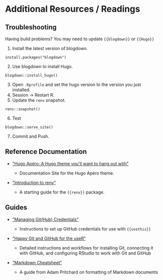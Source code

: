 # Additional Resources / Readings

## Troubleshooting

Having build problems? You may need to update `{{blogdown}}` or `{{Hugo}}`
1. Install the latest version of blogdown.
```{r, eval = FALSE}
install.packages("blogdown")
```
2. Use blogdown to install Hugo.
```{r, eval = FALSE}
blogdown::install_hugo()
```
3. Open `.Rprofile` and set the hugo version to the version you just installed.
4. Session -> Restart R.
5. Update the `renv` snapshot.
```{r, eval = FALSE}
renv::snapshot()
```
6. Test
```{r, eval = FALSE}
blogdown::serve_site()
```
7. Commit and Push.

## Reference Documentation

* ["Hugo Apéro: A Hugo theme you'll want to hang out with"](https://hugo-apero-docs.netlify.app/)
  - Documentation Site for the Hugo Apéro theme.

* ["Introduction to renv"](https://rstudio.github.io/renv/articles/renv.html)
  - A starting guide for the `{{renv}}` package.


## Guides

* ["Managing Git(Hub) Credentials"](https://usethis.r-lib.org/articles/git-credentials.html)
  - Instructions to set up GitHub credentials for use with `{{usethis}}`

* ["Happy Git and GitHub for the useR"](https://happygitwithr.com/)
  - Detailed instructions and workflows for installing Git, connecting it with GitHub, and configuring RStudio to work with Git and GitHub

* ["Markdown Cheatsheet"](https://github.com/adam-p/markdown-here/wiki/Markdown-Cheatsheet)
  - A guide from Adam Pritchard on formatting of Markdown documents
  

